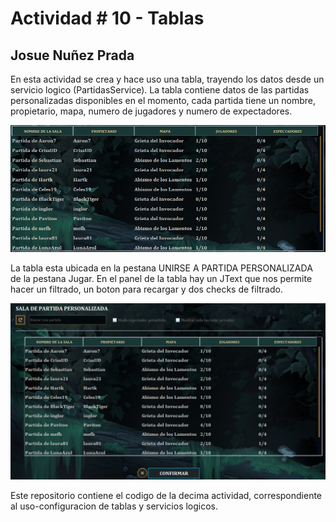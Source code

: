 # Actividad # 10 - Tablas
## Josue Nuñez Prada

En esta actividad se crea y hace uso una tabla, trayendo los datos desde un servicio logico (PartidasService).
La tabla contiene datos de las partidas personalizadas disponibles en el momento, cada partida tiene un nombre, propietario, mapa, numero de jugadores y numero de expectadores.

![tabla](resources/img/Actividad10-1.png)

La tabla esta ubicada en la pestana UNIRSE A PARTIDA PERSONALIZADA de la pestana Jugar. En el panel de la tabla hay un JText que nos permite hacer un filtrado, un boton para recargar y dos checks de filtrado.

![Pestana unirse a partida](resources/img/Actividad10-2.png)

Este repositorio contiene el codigo de la decima actividad, correspondiente al uso-configuracion de tablas y servicios logicos.
